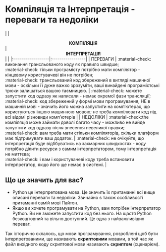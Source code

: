 # Компіляція та Інтерпретація - переваги та недоліки
| | <center>**КОМПІЛЯЦІЯ**</center>     | <center>**ІНТЕРПРЕТАЦІЯ**</center>      |
| |:------------------|:-----------------|
| ПЕРЕВАГИ | :material-check: виконання трансльованого коду як правило швидше; <br> :material-check: тільки програмісту потрібно мати компілятор - кінцевому користувачеві він не потрібен; <br> :material-check: трансльований код збережений в вигляді машинної мови - оскільки її дуже важко зрозуміти, ваші винайдені програмістські трюки залишаться вашою таємницею.  | :material-check: можете запустити код одразу як написали - немає окремої фази трансляції; <br> :material-check: код збережений у формі мови програмування, НЕ в машинній мові - значить його можна запустити на компʼютерах, що користуються іншою машинною мовою; не треба компілювати код під всі відомі різновиди компʼютерів     |
| НЕДОЛІКИ | :material-check:the компіляція може займати доволі багато часу - можливо не вийде запустити код одразу після внесення невеликої правки; <br> :material-check: вам треба мати стільки компіляторів, скільки платформ має підтримувати ваш додаток.      | :material-check: не очікуйте, що інтерпретація буде відббуватись на захмарних швидкостях - коду потрібно ділити ресурси з самим інтерпретатором, тому інтерпретація не миттєва; <br> :material-check: і вам і користувачеві коду треба встановити інтерпретатор, якщо його ще немає в системі. |

## Що це значить для вас?

- Python це інтерпретована мова. Це значить їх притаманні всі вище описані переваги та недоліки. Звичайно є також особливості притаманні самій мові Пайтон.
- Якщо ви хочете програмувати на Python, вам потрібен інтерпретатор Python. Ви не зможете запустити код без нього. На щастя Python безкоштовний та вільно доступний. Це одна з найважливіших переваг.

Так історично склалось, що мови програмування, розроблені щоб бути інтерпретованими, ще називають **скриптовими** мовами, в той час як файл вихідного коду скриптової мови називають **скриптом** (сценарієм).

